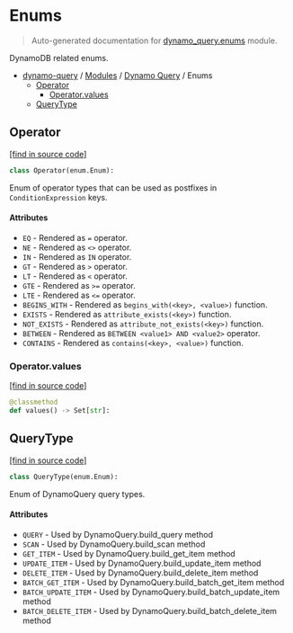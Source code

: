 # Enums

> Auto-generated documentation for [dynamo_query.enums](https://github.com/altitudenetworks/dynamo_query/blob/master/dynamo_query/enums.py) module.

DynamoDB related enums.

- [dynamo-query](../README.md#dynamo-query) / [Modules](../MODULES.md#dynamo-query-modules) / [Dynamo Query](index.md#dynamo-query) / Enums
    - [Operator](#operator)
        - [Operator.values](#operatorvalues)
    - [QueryType](#querytype)

## Operator

[[find in source code]](https://github.com/altitudenetworks/dynamo_query/blob/master/dynamo_query/enums.py#L40)

```python
class Operator(enum.Enum):
```

Enum of operator types that can be used as postfixes in `ConditionExpression` keys.

#### Attributes

- `EQ` - Rendered as `=` operator.
- `NE` - Rendered as `<>` operator.
- `IN` - Rendered as `IN` operator.
- `GT` - Rendered as `>` operator.
- `LT` - Rendered as `<` operator.
- `GTE` - Rendered as `>=` operator.
- `LTE` - Rendered as `<=` operator.
- `BEGINS_WITH` - Rendered as `begins_with(<key>, <value>)` function.
- `EXISTS` - Rendered as `attribute_exists(<key>)` function.
- `NOT_EXISTS` - Rendered as `attribute_not_exists(<key>)` function.
- `BETWEEN` - Rendered as `BETWEEN <value1> AND <value2>` operator.
- `CONTAINS` - Rendered as `contains(<key>, <value>)` function.

### Operator.values

[[find in source code]](https://github.com/altitudenetworks/dynamo_query/blob/master/dynamo_query/enums.py#L72)

```python
@classmethod
def values() -> Set[str]:
```

## QueryType

[[find in source code]](https://github.com/altitudenetworks/dynamo_query/blob/master/dynamo_query/enums.py#L15)

```python
class QueryType(enum.Enum):
```

Enum of DynamoQuery query types.

#### Attributes

- `QUERY` - Used by DynamoQuery.build_query method
- `SCAN` - Used by DynamoQuery.build_scan method
- `GET_ITEM` - Used by DynamoQuery.build_get_item method
- `UPDATE_ITEM` - Used by DynamoQuery.build_update_item method
- `DELETE_ITEM` - Used by DynamoQuery.build_delete_item method
- `BATCH_GET_ITEM` - Used by DynamoQuery.build_batch_get_item method
- `BATCH_UPDATE_ITEM` - Used by DynamoQuery.build_batch_update_item method
- `BATCH_DELETE_ITEM` - Used by DynamoQuery.build_batch_delete_item method
